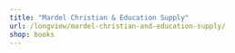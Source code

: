 ```yaml
---
title: "Mardel Christian & Education Supply"
url: /longview/mardel-christian-and-education-supply/
shop: books
---
```

